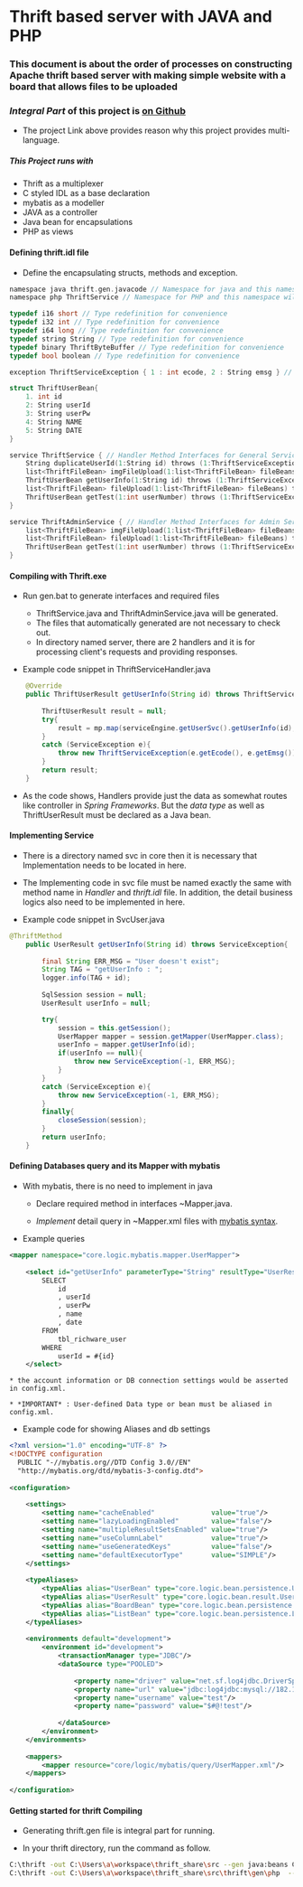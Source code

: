 # Thrift based server with JAVA and PHP

### This document is about the order of processes on constructing Apache thrift based server with making simple website with a board that allows files to be uploaded

### *Integral Part* of this project is [on Github](https://github.com/yjham2002/Thrift_tutorial_PHP)

- The project Link above provides reason why this project provides multi-language.

##### This Project runs with
- Thrift as a multiplexer
- C styled IDL as a base declaration
- mybatis as a modeller
- JAVA as a controller
- Java bean for encapsulations
- PHP as views

#### Defining thrift.idl file

- Define the encapsulating structs, methods and exception.

```c
namespace java thrift.gen.javacode // Namespace for java and this namespace will be the package
namespace php ThriftService // Namespace for PHP and this namespace will be the directory of PHP

typedef i16 short // Type redefinition for convenience
typedef i32 int // Type redefinition for convenience
typedef i64 long // Type redefinition for convenience
typedef string String // Type redefinition for convenience
typedef binary ThriftByteBuffer // Type redefinition for convenience
typedef bool boolean // Type redefinition for convenience

exception ThriftServiceException { 1 : int ecode, 2 : String emsg } // Exception definition

struct ThriftUserBean{
	1. int id
	2: String userId
	3: String userPw
	4: String NAME
	5: String DATE
} 

service ThriftService { // Handler Method Interfaces for General Service
	String duplicateUserId(1:String id) throws (1:ThriftServiceException se);
	list<ThriftFileBean> imgFileUpload(1:list<ThriftFileBean> fileBeans) throws (1:ThriftServiceException se); 
	ThriftUserBean getUserInfo(1:String id) throws (1:ThriftServiceException se);
	list<ThriftFileBean> fileUpload(1:list<ThriftFileBean> fileBeans) throws (1:ThriftServiceException se); 
	ThriftUserBean getTest(1:int userNumber) throws (1:ThriftServiceException se);
}

service ThriftAdminService { // Handler Method Interfaces for Admin Service
	list<ThriftFileBean> imgFileUpload(1:list<ThriftFileBean> fileBeans) throws (1:ThriftServiceException se)  ; 
	list<ThriftFileBean> fileUpload(1:list<ThriftFileBean> fileBeans) throws (1:ThriftServiceException se)  ; 
	ThriftUserBean getTest(1:int userNumber) throws (1:ThriftServiceException se)  ; 
} 
```
#### Compiling with Thrift.exe

- Run gen.bat to generate interfaces and required files

    * ThriftService.java and ThriftAdminService.java will be generated.
    * The files that automatically generated are not necessary to check out.
    * In directory named server, there are 2 handlers and it is for processing client's requests and providing responses.

- Example code snippet in ThriftServiceHandler.java
```java
	@Override
	public ThriftUserResult getUserInfo(String id) throws ThriftServiceException, TException{
		
		ThriftUserResult result = null;
		try{
			result = mp.map(serviceEngine.getUserSvc().getUserInfo(id), ThriftUserResult.class);
		}
		catch (ServiceException e){
			throw new ThriftServiceException(e.getEcode(), e.getEmsg());
		}
		return result;
	}
```
- As the code shows, Handlers provide just the data as somewhat routes like controller in *Spring Frameworks*. But the *data type* as well as ThriftUserResult must be declared as a Java bean.

#### Implementing Service

- There is a directory named svc in core then it is necessary that Implementation needs to be located in here.

- The Implementing code in svc file must be named exactly the same with method name in *Handler* and *thrift.idl* file. In addition, the detail business logics also need to be implemented in here.

- Example code snippet in SvcUser.java
```java
@ThriftMethod
	public UserResult getUserInfo(String id) throws ServiceException{
		
		final String ERR_MSG = "User doesn't exist";
		String TAG = "getUserInfo : ";
		logger.info(TAG + id);
		
		SqlSession session = null;
		UserResult userInfo = null;

		try{
			session = this.getSession();
			UserMapper mapper = session.getMapper(UserMapper.class);
			userInfo = mapper.getUserInfo(id);
			if(userInfo == null){
				throw new ServiceException(-1, ERR_MSG);
			}
		}
		catch (ServiceException e){
			throw new ServiceException(-1, ERR_MSG);
		}
		finally{
			closeSession(session);
		}
		return userInfo;
	}
```

#### Defining Databases query and its Mapper with mybatis

- With mybatis, there is no need to implement in java

	* Declare required method in interfaces ~Mapper.java.

	* *Implement* detail query in ~Mapper.xml files with [mybatis syntax](http://www.mybatis.org/mybatis-3/ko/sqlmap-xml.html).

- Example queries
```xml
<mapper namespace="core.logic.mybatis.mapper.UserMapper">
    
    <select id="getUserInfo" parameterType="String" resultType="UserResult">
        SELECT 
        	id
        	, userId
        	, userPw
        	, name
        	, date
        FROM
        	tbl_richware_user
        WHERE
        	userId = #{id}
    </select>
```
	* the account information or DB connection settings would be asserted in config.xml.

	* *IMPORTANT* : User-defined Data type or bean must be aliased in config.xml.

- Example code for showing Aliases and db settings
```xml
<?xml version="1.0" encoding="UTF-8" ?>
<!DOCTYPE configuration
  PUBLIC "-//mybatis.org//DTD Config 3.0//EN"
  "http://mybatis.org/dtd/mybatis-3-config.dtd">
  
<configuration>
    
    <settings>  
        <setting name="cacheEnabled"              value="true"/>  
        <setting name="lazyLoadingEnabled"        value="false"/>  
        <setting name="multipleResultSetsEnabled" value="true"/>  
        <setting name="useColumnLabel"            value="true"/>  
        <setting name="useGeneratedKeys"          value="false"/>  
        <setting name="defaultExecutorType"       value="SIMPLE"/>  
    </settings>    
	
	<typeAliases>
		<typeAlias alias="UserBean" type="core.logic.bean.persistence.UserBean"/>
		<typeAlias alias="UserResult" type="core.logic.bean.result.UserResult"/>
		<typeAlias alias="BoardBean" type="core.logic.bean.persistence.BoardBean"/>
		<typeAlias alias="ListBean" type="core.logic.bean.persistence.ListBean"/>
	</typeAliases>
	    
	<environments default="development">
		<environment id="development">
			<transactionManager type="JDBC"/>
			<dataSource type="POOLED">
			    
				<property name="driver" value="net.sf.log4jdbc.DriverSpy"/>  
			    <property name="url" value="jdbc:log4jdbc:mysql://182.161.118.74:3306/test?useUnicode=yes&amp;characterEncoding=UTF-8"/>
			    <property name="username" value="test"/>  
			    <property name="password" value="$#@!test"/>
			     
			</dataSource>
		</environment>
	</environments>
	 
	<mappers>
		<mapper resource="core/logic/mybatis/query/UserMapper.xml"/>
	</mappers>
	
</configuration>
```

#### Getting started for thrift Compiling

- Generating thrift.gen file is integral part for running.

- In your thrift directory, run the command as follow.

```sh
C:\thrift -out C:\Users\a\workspace\thrift_share\src --gen java:beans C:\Users\a\workspace\thrift\src\tool\thrift\idl\thrift.idl
C:\thrift -out C:\Users\a\workspace\thrift_share\src\thrift\gen\php  --gen php:oop C:\Users\a\workspace\thrift\src\tool\thrift\idl\thrift.idl
```
